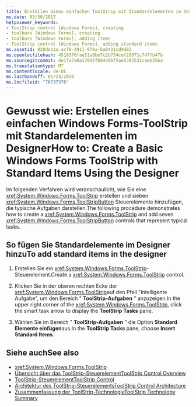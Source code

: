 ```yaml
---
title: Erstellen eines einfachen ToolStrip mit Standardelementen im Designer
ms.date: 03/30/2017
helpviewer_keywords:
- ToolStrip control [Windows Forms], creating
- toolbars [Windows Forms], creating
- toolbars [Windows Forms], adding items
- ToolStrip control [Windows Forms], adding standard items
ms.assetid: 028deb1a-acf8-4911-979a-ba8431cd9d82
ms.openlocfilehash: 4518376fae51a9be7c2b754cef20871c747fb47b
ms.sourcegitcommit: de17a7a0a37042f0d4406f5ae5393531caeb25ba
ms.translationtype: MT
ms.contentlocale: de-DE
ms.lasthandoff: 01/24/2020
ms.locfileid: "76737376"
---
```

# <a name="how-to-create-a-basic-windows-forms-toolstrip-with-standard-items-using-the-designer"></a><span data-ttu-id="f204d-102">Gewusst wie: Erstellen eines einfachen Windows Forms-ToolStrip mit Standardelementen im Designer</span><span class="sxs-lookup"><span data-stu-id="f204d-102">How to: Create a Basic Windows Forms ToolStrip with Standard Items Using the Designer</span></span>
<span data-ttu-id="f204d-103">Im folgenden Verfahren wird veranschaulicht, wie Sie eine <xref:System.Windows.Forms.ToolStrip> erstellen und sieben <xref:System.Windows.Forms.ToolStripButton> Steuerelemente hinzufügen, die typische Aufgaben darstellen.</span><span class="sxs-lookup"><span data-stu-id="f204d-103">The following procedure demonstrates how to create a <xref:System.Windows.Forms.ToolStrip> and add seven <xref:System.Windows.Forms.ToolStripButton> controls that represent typical tasks.</span></span>

## <a name="to-add-standard-items-in-the-designer"></a><span data-ttu-id="f204d-104">So fügen Sie Standardelemente im Designer hinzu</span><span class="sxs-lookup"><span data-stu-id="f204d-104">To add standard items in the designer</span></span>

1. <span data-ttu-id="f204d-105">Erstellen Sie ein <xref:System.Windows.Forms.ToolStrip>-Steuerelement.</span><span class="sxs-lookup"><span data-stu-id="f204d-105">Create a <xref:System.Windows.Forms.ToolStrip> control.</span></span>

2. <span data-ttu-id="f204d-106">Klicken Sie in der oberen rechten Ecke der <xref:System.Windows.Forms.ToolStrip>auf den Pfeil "intelligente Aufgabe", um den Bereich " **ToolStrip-Aufgaben** " anzuzeigen.</span><span class="sxs-lookup"><span data-stu-id="f204d-106">In the upper right corner of the <xref:System.Windows.Forms.ToolStrip>, click the smart task arrow to display the **ToolStrip Tasks** pane.</span></span>

3. <span data-ttu-id="f204d-107">Wählen Sie im Bereich " **ToolStrip-Aufgaben** " die Option **Standard Elemente einfügen**aus.</span><span class="sxs-lookup"><span data-stu-id="f204d-107">In the **ToolStrip Tasks** pane, choose **Insert Standard Items**.</span></span>

## <a name="see-also"></a><span data-ttu-id="f204d-108">Siehe auch</span><span class="sxs-lookup"><span data-stu-id="f204d-108">See also</span></span>

- <xref:System.Windows.Forms.ToolStrip>
- [<span data-ttu-id="f204d-109">Übersicht über das ToolStrip-Steuerelement</span><span class="sxs-lookup"><span data-stu-id="f204d-109">ToolStrip Control Overview</span></span>](toolstrip-control-overview-windows-forms.md)
- [<span data-ttu-id="f204d-110">ToolStrip-Steuerelement</span><span class="sxs-lookup"><span data-stu-id="f204d-110">ToolStrip Control</span></span>](toolstrip-control-windows-forms.md)
- [<span data-ttu-id="f204d-111">Architektur des ToolStrip-Steuerelements</span><span class="sxs-lookup"><span data-stu-id="f204d-111">ToolStrip Control Architecture</span></span>](toolstrip-control-architecture.md)
- [<span data-ttu-id="f204d-112">Zusammenfassung der ToolStrip-Technologie</span><span class="sxs-lookup"><span data-stu-id="f204d-112">ToolStrip Technology Summary</span></span>](toolstrip-technology-summary.md)
